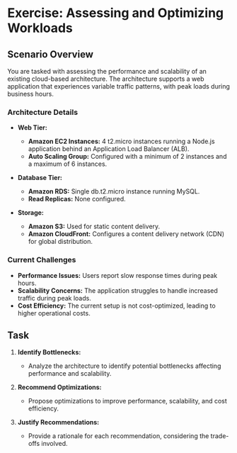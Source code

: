 # Exercise: Assessing and Optimizing Workloads

## Scenario Overview

You are tasked with assessing the performance and scalability of an existing cloud-based architecture. The architecture supports a web application that experiences variable traffic patterns, with peak loads during business hours.

### Architecture Details

- **Web Tier:**
  - **Amazon EC2 Instances:** 4 t2.micro instances running a Node.js application behind an Application Load Balancer (ALB).
  - **Auto Scaling Group:** Configured with a minimum of 2 instances and a maximum of 6 instances.

- **Database Tier:**
  - **Amazon RDS:** Single db.t2.micro instance running MySQL.
  - **Read Replicas:** None configured.

- **Storage:**
  - **Amazon S3:** Used for static content delivery.
  - **Amazon CloudFront:** Configures a content delivery network (CDN) for global distribution.

### Current Challenges

- **Performance Issues:** Users report slow response times during peak hours.
- **Scalability Concerns:** The application struggles to handle increased traffic during peak loads.
- **Cost Efficiency:** The current setup is not cost-optimized, leading to higher operational costs.

## Task

1. **Identify Bottlenecks:**
   - Analyze the architecture to identify potential bottlenecks affecting performance and scalability.

2. **Recommend Optimizations:**
   - Propose optimizations to improve performance, scalability, and cost efficiency.

3. **Justify Recommendations:**
   - Provide a rationale for each recommendation, considering the trade-offs involved.